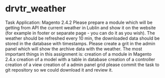 # drvtr_weather

Task Application: Magento 2.4.2 Please prepare a module which will be getting from API the current weather in Lublin and show it on the website (for example in footer or separate page - you can do it as you wish). The weather should be refreshed every 10 min, the downloaded data should be stored in the database with timestamps. Please create a grit in the admin panel which will show the archive data with the weather. The most important things in this assignment is:
creation of a module in Magento 2.4.x
creation of a model with a table in database
creation of a controller
creation of a view
creation of a admin panel grid
please commit the task to git repository so we could download it and review it.
